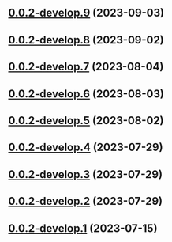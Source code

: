 ## [0.0.2-develop.9](https://git.lumeweb.com/LumeWeb/resolver-module-handshake/compare/v0.0.2-develop.8...v0.0.2-develop.9) (2023-09-03)

## [0.0.2-develop.8](https://git.lumeweb.com/LumeWeb/resolver-module-handshake/compare/v0.0.2-develop.7...v0.0.2-develop.8) (2023-09-02)

## [0.0.2-develop.7](https://git.lumeweb.com/LumeWeb/resolver-module-handshake/compare/v0.0.2-develop.6...v0.0.2-develop.7) (2023-08-04)

## [0.0.2-develop.6](https://git.lumeweb.com/LumeWeb/resolver-module-handshake/compare/v0.0.2-develop.5...v0.0.2-develop.6) (2023-08-03)

## [0.0.2-develop.5](https://git.lumeweb.com/LumeWeb/resolver-module-handshake/compare/v0.0.2-develop.4...v0.0.2-develop.5) (2023-08-02)

## [0.0.2-develop.4](https://git.lumeweb.com/LumeWeb/resolver-module-handshake/compare/v0.0.2-develop.3...v0.0.2-develop.4) (2023-07-29)

## [0.0.2-develop.3](https://git.lumeweb.com/LumeWeb/resolver-module-handshake/compare/v0.0.2-develop.2...v0.0.2-develop.3) (2023-07-29)

## [0.0.2-develop.2](https://git.lumeweb.com/LumeWeb/resolver-module-handshake/compare/v0.0.2-develop.1...v0.0.2-develop.2) (2023-07-29)

## [0.0.2-develop.1](https://git.lumeweb.com/LumeWeb/resolver-module-handshake/compare/v0.0.1...v0.0.2-develop.1) (2023-07-15)
